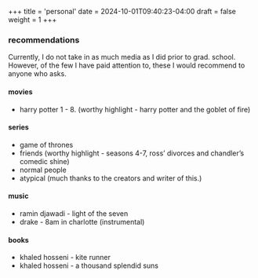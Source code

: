+++
title = 'personal'
date = 2024-10-01T09:40:23-04:00
draft = false
weight = 1
+++
 

### recommendations
Currently, I do not take in as much media as I did prior to grad. school. However, of the few I have paid attention to, these I would recommend to anyone who asks.

#### movies
- harry potter 1 - 8. (worthy highlight - harry potter and the goblet of fire)

#### series
- game of thrones
- friends (worthy highlight - seasons 4-7, ross’ divorces and chandler’s comedic shine)
- normal people
- atypical (much thanks to the creators and writer of this.)

#### music
- ramin djawadi - light of the seven
- drake - 8am in charlotte (instrumental)

#### books
- khaled hosseni - kite runner
- khaled hosseni - a thousand splendid suns